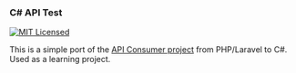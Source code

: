 ﻿### C# API Test
[![MIT Licensed](https://img.shields.io/badge/license-MIT-brightgreen.svg?style=flat-square)](LICENSE.md)

This is a simple port of the [API Consumer project](https://github.com/mpemburn/c_sharp_api_test) from PHP/Laravel to C#.  Used as a learning project.
